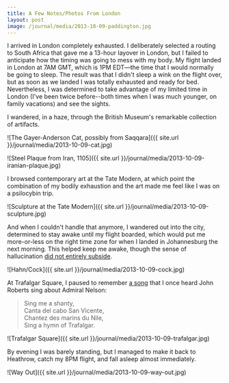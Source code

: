 ```yaml
---
title: A Few Notes/Photos From London
layout: post
image: /journal/media/2013-10-09-paddington.jpg
---
```


I arrived in London completely exhausted. I deliberately selected a routing to South Africa that gave me a 13-hour layover in London, but I failed to anticipate how the timing was going to mess with my body. My flight landed in London at 7AM GMT, which is 1PM EDT—the time that I would normally be going to sleep. The result was that I didn't sleep a wink on the flight over, but as soon as we landed I was totally exhausted and ready for bed. Nevertheless, I was determined to take advantage of my limited time in London (I've been twice before--both times when I was much younger, on family vacations) and see the sights.

I wandered, in a haze, through the British Museum's remarkable collection of artifacts.

![The Gayer-Anderson Cat, possibly from Saqqara]({{ site.url }}/journal/media/2013-10-09-cat.jpg)

![Steel Plaque from Iran, 1105]({{ site.url }}/journal/media/2013-10-09-iranian-plaque.jpg)

I browsed contemporary art at the Tate Modern, at which point the combination of my bodily exhaustion and the art made me feel like I was on a psilocybin trip.

![Sculpture at the Tate Modern]({{ site.url }}/journal/media/2013-10-09-sculpture.jpg)

And when I couldn't handle that anymore, I wandered out into the city, determined to stay awake until my flight boarded, which would put me more-or-less on the right time zone for when I landed in Johannesburg the next morning. This helped keep me awake, though the sense of hallucination [did not entirely subside](http://en.wikipedia.org/wiki/Hahn/Cock).

![Hahn/Cock]({{ site.url }}/journal/media/2013-10-09-cock.jpg)

At Trafalgar Square, I paused to remember [a song](http://www.youtube.com/watch?v=X4gv8RlDkIk) that I once heard John Roberts sing about Admiral Nelson:

> Sing me a shanty,  
> Canta del cabo San Vicente,  
> Chantez des marins du Nile,  
> Sing a hymn of Trafalgar.

![Trafalgar Square]({{ site.url }}/journal/media/2013-10-09-trafalgar.jpg)

By evening I was barely standing, but I managed to make it back to Heathrow, catch my 8PM flight, and fall asleep almost immediately.

![Way Out]({{ site.url }}/journal/media/2013-10-09-way-out.jpg)
